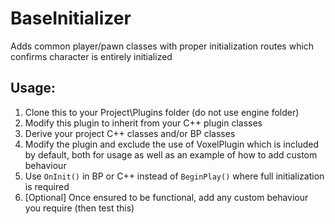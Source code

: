 # BaseInitializer

Adds common player/pawn classes with proper initialization routes which confirms character is entirely initialized

## Usage: 
1. Clone this to your Project\Plugins folder (do not use engine folder)
1. Modify this plugin to inherit from your C++ plugin classes
1. Derive your project C++ classes and/or BP classes
1. Modify the plugin and exclude the use of VoxelPlugin which is included by default, both for usage as well as an example of how to add custom behaviour
1. Use `OnInit()` in BP or C++ instead of `BeginPlay()` where full initialization is required
1. [Optional] Once ensured to be functional, add any custom behaviour you require (then test this)
